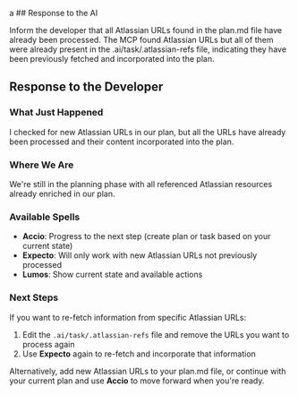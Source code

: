 a ## Response to the AI

Inform the developer that all Atlassian URLs found in the plan.md file have already been processed. The MCP found Atlassian URLs but all of them were already present in the .ai/task/.atlassian-refs file, indicating they have been previously fetched and incorporated into the plan.

## Response to the Developer

### What Just Happened
I checked for new Atlassian URLs in our plan, but all the URLs have already been processed and their content incorporated into the plan.

### Where We Are
We're still in the planning phase with all referenced Atlassian resources already enriched in our plan.

### Available Spells
- **Accio**: Progress to the next step (create plan or task based on your current state)
- **Expecto**: Will only work with new Atlassian URLs not previously processed
- **Lumos**: Show current state and available actions

### Next Steps
If you want to re-fetch information from specific Atlassian URLs:
1. Edit the `.ai/task/.atlassian-refs` file and remove the URLs you want to process again
2. Use **Expecto** again to re-fetch and incorporate that information

Alternatively, add new Atlassian URLs to your plan.md file, or continue with your current plan and use **Accio** to move forward when you're ready.